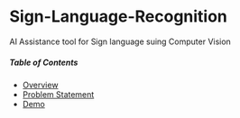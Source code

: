 # Sign-Language-Recognition
AI Assistance tool for Sign language suing Computer Vision
##### Table of Contents  
- [Overview](#Overview)  
- [Problem Statement](#ProblemStatement) 
- [Demo](#Demo) 
